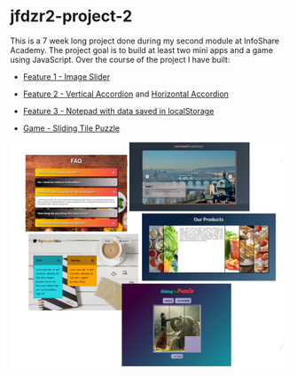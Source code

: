 

# jfdzr2-project-2

This is a 7 week long project done during my second module at InfoShare Academy. The project goal is to build at least two mini apps and a game using JavaScript. Over the course of the project I have built:

- [Feature 1 - Image Slider](https://malgorzata-niemczyk.github.io/project-2--jfdzr2-js-features-and-a-game/Project-2/image_slider/index.html)

- [Feature 2 - Vertical Accordion](https://malgorzata-niemczyk.github.io/project-2--jfdzr2-js-features-and-a-game/Project-2/accordion/index.html) and [Horizontal Accordion](https://malgorzata-niemczyk.github.io/project-2--jfdzr2-js-features-and-a-game//Project-2/horizontal-accordion/index.html)

- [Feature 3 - Notepad with data saved in localStorage](https://malgorzata-niemczyk.github.io/project-2--jfdzr2-js-features-and-a-game/Project-2/notepad/index.html)

- [Game - Sliding Tile Puzzle](https://malgorzata-niemczyk.github.io/project-2--jfdzr2-js-features-and-a-game/Project-2/game_sliding-tile-puzzle/index.html)

![](screenshots/project-2-preview.png)
